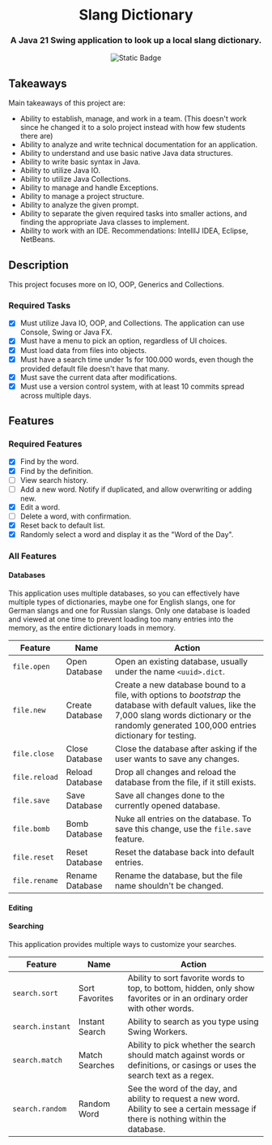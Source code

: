 <div align="center">

# Slang Dictionary

### A Java 21 Swing application to look up a local slang dictionary.

![Static Badge](https://img.shields.io/badge/java-21-orange?logo=java)

</div>

## Takeaways

Main takeaways of this project are:

- Ability to establish, manage, and work in a team. (This doesn't work since he changed it to a solo project instead with how few students there are)
- Ability to analyze and write technical documentation for an application.
- Ability to understand and use basic native Java data structures.
- Ability to write basic syntax in Java.
- Ability to utilize Java IO.
- Ability to utilize Java Collections.
- Ability to manage and handle Exceptions.
- Ability to manage a project structure.
- Ability to analyze the given prompt.
- Ability to separate the given required tasks into smaller actions, and finding the appropriate Java classes to implement.
- Ability to work with an IDE. Recommendations: IntellIJ IDEA, Eclipse, NetBeans.

## Description

This project focuses more on IO, OOP, Generics and Collections.

### Required Tasks

- [x] Must utilize Java IO, OOP, and Collections. The application can use Console, Swing or Java FX.
- [x] Must have a menu to pick an option, regardless of UI choices.
- [x] Must load data from files into objects.
- [x] Must have a search time under 1s for 100.000 words, even though the provided default file doesn't have that many.
- [x] Must save the current data after modifications.
- [x] Must use a version control system, with at least 10 commits spread across multiple days.

## Features

### Required Features

- [x] Find by the word.
- [x] Find by the definition.
- [ ] View search history.
- [ ] Add a new word. Notify if duplicated, and allow overwriting or adding new.
- [x] Edit a word.
- [ ] Delete a word, with confirmation.
- [x] Reset back to default list.
- [x] Randomly select a word and display it as the "Word of the Day".

### All Features

#### Databases

This application uses multiple databases, so you can effectively have multiple types of dictionaries, maybe one for English slangs, one for German slangs and one for Russian slangs. Only one database is loaded and viewed at one time to prevent loading too many entries into the memory, as the entire dictionary loads in memory.

| Feature       | Name            | Action                                                                                                                                                                                                       |
|---------------|-----------------|--------------------------------------------------------------------------------------------------------------------------------------------------------------------------------------------------------------|
| `file.open`   | Open Database   | Open an existing database, usually under the name `<uuid>.dict`.                                                                                                                                             |
| `file.new`    | Create Database | Create a new database bound to a file, with options to _bootstrap_ the database with default values, like the 7,000 slang words dictionary or the randomly generated 100,000 entries dictionary for testing. |
| `file.close`  | Close Database  | Close the database after asking if the user wants to save any changes.                                                                                                                                       |
| `file.reload` | Reload Database | Drop all changes and reload the database from the file, if it still exists.                                                                                                                                  |
| `file.save`   | Save Database   | Save all changes done to the currently opened database.                                                                                                                                                      |
| `file.bomb`   | Bomb Database   | Nuke all entries on the database. To save this change, use the `file.save` feature.                                                                                                                          |
| `file.reset`  | Reset Database  | Reset the database back into default entries.                                                                                                                                                                |
| `file.rename` | Rename Database | Rename the database, but the file name shouldn't be changed.                                                                                                                                                 |

#### Editing

#### Searching

This application provides multiple ways to customize your searches.

| Feature          | Name           | Action                                                                                                                                |
|------------------|----------------|---------------------------------------------------------------------------------------------------------------------------------------|
| `search.sort`    | Sort Favorites | Ability to sort favorite words to top, to bottom, hidden, only show favorites or in an ordinary order with other words.               |
| `search.instant` | Instant Search | Ability to search as you type using Swing Workers.                                                                                    |
| `search.match`   | Match Searches | Ability to pick whether the search should match against words or definitions, or casings or uses the search text as a regex.          |
| `search.random`  | Random Word    | See the word of the day, and ability to request a new word. Ability to see a certain message if there is nothing within the database. |

